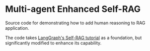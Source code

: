 # Multi-agent Enhanced Self-RAG

Source code for demonstrating how to add human reasoning to RAG application.

The code takes [LangGraph's Self-RAG tutorial](https://langchain-ai.github.io/langgraph/tutorials/rag/langgraph_self_rag/) as a foundation, but significantly modified to enhance its capability.